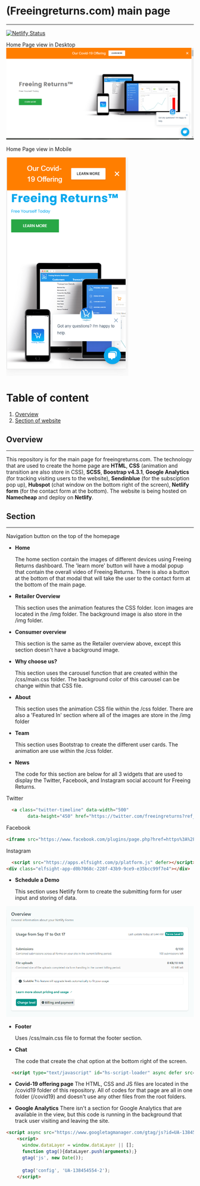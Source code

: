 # (Freeingreturns.com) main page

---

[![Netlify Status](https://api.netlify.com/api/v1/badges/93a6e0b5-c6f1-4151-8b7c-bd1967719f11/deploy-status)](https://app.netlify.com/sites/freeing-returns-landingpage/deploys)

Home Page view in Desktop
![Hone Page-Desktop](/readme/homepage-desktop.PNG "Home page view - desktop version")

Home Page view in Mobile

![Hone Page-Desktop](/readme/homepage-mobile.PNG "Home page view - desktop version")


# Table of content
1. [Overview](#overview)
2. [Section of website](#section)


## Overview
---

 This repository is for the main page for freeingreturns.com. The technology that are used to create the home page are **HTML**, **CSS** (animation and transition are also store in CSS), **SCSS**, **Boostrap v4.3.1**, **Google Analytics** (for tracking visiting users to the website), **Sendinblue** (for the subsciption pop up), **Hubspot** (chat window on the bottom right of the screen), **Netlify form** (for the contact form at the bottom). The website is being hosted on **Namecheap** and deploy on **Netlify**.
 
## Section
---

Navigation button on the top of the homepage
* **Home**
    
    The home section contain the images of different devices using Freeing Returns dashboard. The 'learn more' button will have a modal popup that contain the overall video of Freeing Returns. There is also a button at the bottom of that modal that will take the user to the contact form at the bottom of the main page.

* **Retailer Overview**
    
    This section uses the animation features the CSS folder. Icon images are located in the /img folder. The background image is also store in the /img folder.

* **Consumer overview**
    
    This section is the same as the Retailer overview above, except this section doesn't have a background image.
    
* **Why choose us?**
    
    This section uses the carousel function that are created within the /css/main.css folder. The background color of this carousel can be change within that CSS file.

* **About**
    
    This section uses the animation CSS file within the /css folder. There are also a 'Featured In' section where all of the images are store in the /img folder

* **Team**
    
    This section uses Bootstrap to create the different user cards. The animation are use within the /css folder.

* **News**
    
    The code for this section are below for all 3 widgets that are used to display the Twitter, Facebook, and Instagram social account for Freeing Returns.

Twitter
```HTML
  <a class="twitter-timeline" data-width="500"
        data-height="450" href="https://twitter.com/freeingreturns?ref_src=twsrc%5Etfw">Tweets by freeingreturns</a> <script async src="https://platform.twitter.com/widgets.js" charset="utf-8"></script>
```       
Facebook
```HTML
<iframe src="https://www.facebook.com/plugins/page.php?href=https%3A%2F%2Fwww.facebook.com%2Ffreeingreturnsinc%2F%3Fref%3Dpage_internal&tabs=timeline&width=400&height=410&small_header=false&adapt_container_width=true&hide_cover=false&show_facepile=true&appId" width="400" height="450" style="border:none;overflow:hidden; margin-top: 125px; margin-left:-25px" scrolling="no" frameborder="0" allowTransparency="true" allow="encrypted-media"></iframe>
```
Instagram
```HTML
  <script src="https://apps.elfsight.com/p/platform.js" defer></script>
<div class="elfsight-app-d0b7068c-228f-43b9-9ce9-e35bcc99f7e4"></div>
```

* **Schedule a Demo**
    
    This section uses Netlify form to create the submitting form for user input and storing of data.

![Netlify form](/readme/netlify-form.PNG "Netlify form")

* **Footer**
    
    Uses /css/main.css file to format the footer section.

* **Chat**
   
   The code that create the chat option at the bottom right of the screen.

```HTML
  <script type="text/javascript" id="hs-script-loader" async defer src="//js.hs-scripts.com/7898227.js"></script>
```
* **Covid-19 offering page**
    The HTML, CSS and JS files are located in the /covid19 folder of this repository. All of codes for that page are all in one folder (/covid19) and doesn't use any other files from the root folders.

* **Google Analytics**
    There isn't a section for Google Analytics that are available in the view, but this code is running in the background that track user visiting and leaving the site.

```HTML
<script async src="https://www.googletagmanager.com/gtag/js?id=UA-138454554-2"></script>
    <script>
      window.dataLayer = window.dataLayer || [];
      function gtag(){dataLayer.push(arguments);}
      gtag('js', new Date());

      gtag('config', 'UA-138454554-2');
    </script>
```
